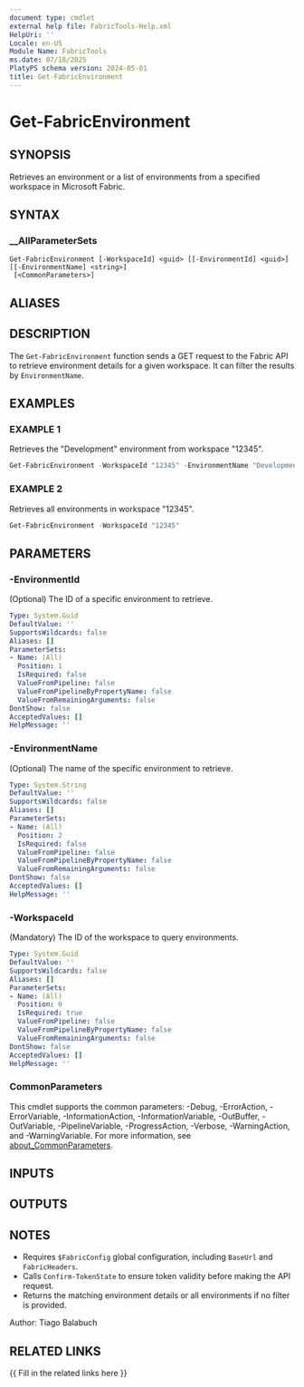 ```yaml
---
document type: cmdlet
external help file: FabricTools-Help.xml
HelpUri: ''
Locale: en-US
Module Name: FabricTools
ms.date: 07/18/2025
PlatyPS schema version: 2024-05-01
title: Get-FabricEnvironment
---
```


# Get-FabricEnvironment

## SYNOPSIS

Retrieves an environment or a list of environments from a specified workspace in Microsoft Fabric.

## SYNTAX

### __AllParameterSets

```
Get-FabricEnvironment [-WorkspaceId] <guid> [[-EnvironmentId] <guid>] [[-EnvironmentName] <string>]
 [<CommonParameters>]
```

## ALIASES

## DESCRIPTION

The `Get-FabricEnvironment` function sends a GET request to the Fabric API to retrieve environment details for a given workspace.
It can filter the results by `EnvironmentName`.

## EXAMPLES

### EXAMPLE 1

Retrieves the "Development" environment from workspace "12345".

```powershell
Get-FabricEnvironment -WorkspaceId "12345" -EnvironmentName "Development"
```

### EXAMPLE 2

Retrieves all environments in workspace "12345".

```powershell
Get-FabricEnvironment -WorkspaceId "12345"
```

## PARAMETERS

### -EnvironmentId

(Optional) The ID of a specific environment to retrieve.

```yaml
Type: System.Guid
DefaultValue: ''
SupportsWildcards: false
Aliases: []
ParameterSets:
- Name: (All)
  Position: 1
  IsRequired: false
  ValueFromPipeline: false
  ValueFromPipelineByPropertyName: false
  ValueFromRemainingArguments: false
DontShow: false
AcceptedValues: []
HelpMessage: ''
```

### -EnvironmentName

(Optional) The name of the specific environment to retrieve.

```yaml
Type: System.String
DefaultValue: ''
SupportsWildcards: false
Aliases: []
ParameterSets:
- Name: (All)
  Position: 2
  IsRequired: false
  ValueFromPipeline: false
  ValueFromPipelineByPropertyName: false
  ValueFromRemainingArguments: false
DontShow: false
AcceptedValues: []
HelpMessage: ''
```

### -WorkspaceId

(Mandatory) The ID of the workspace to query environments.

```yaml
Type: System.Guid
DefaultValue: ''
SupportsWildcards: false
Aliases: []
ParameterSets:
- Name: (All)
  Position: 0
  IsRequired: true
  ValueFromPipeline: false
  ValueFromPipelineByPropertyName: false
  ValueFromRemainingArguments: false
DontShow: false
AcceptedValues: []
HelpMessage: ''
```

### CommonParameters

This cmdlet supports the common parameters: -Debug, -ErrorAction, -ErrorVariable,
-InformationAction, -InformationVariable, -OutBuffer, -OutVariable, -PipelineVariable,
-ProgressAction, -Verbose, -WarningAction, and -WarningVariable. For more information, see
[about_CommonParameters](https://go.microsoft.com/fwlink/?LinkID=113216).

## INPUTS

## OUTPUTS

## NOTES

- Requires `$FabricConfig` global configuration, including `BaseUrl` and `FabricHeaders`.
- Calls `Confirm-TokenState` to ensure token validity before making the API request.
- Returns the matching environment details or all environments if no filter is provided.

Author: Tiago Balabuch

## RELATED LINKS

{{ Fill in the related links here }}

